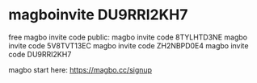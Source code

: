 # magboinvite DU9RRI2KH7
free magbo invite code public:
magbo invite code 8TYLHTD3NE
magbo invite code 5V8TVT13EC
magbo invite code ZH2NBPD0E4
magbo invite code DU9RRI2KH7

magbo start here: https://magbo.cc/signup
